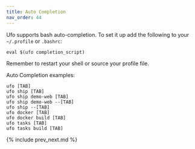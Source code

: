 ```yaml
---
title: Auto Completion
nav_order: 44
---
```


Ufo supports bash auto-completion.  To set it up add the following to your `~/.profile` or `.bashrc`:

    eval $(ufo completion_script)

Remember to restart your shell or source your profile file.

Auto Completion examples:

    ufo [TAB]
    ufo ship [TAB]
    ufo ship demo-web [TAB]
    ufo ship demo-web --[TAB]
    ufo ship --[TAB]
    ufo docker [TAB]
    ufo docker build [TAB]
    ufo tasks [TAB]
    ufo tasks build [TAB]

{% include prev_next.md %}
